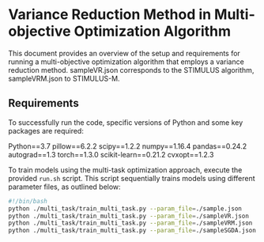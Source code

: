 # Variance Reduction Method in Multi-objective Optimization Algorithm

This document provides an overview of the setup and requirements for running a multi-objective optimization algorithm that employs a variance reduction method.
sampleVR.json corresponds to the STIMULUS algorithm, sampleVRM.json to STIMULUS-M.
## Requirements

To successfully run the code, specific versions of Python and some key packages are required:

Python==3.7
pillow==6.2.2
scipy==1.2.2
numpy==1.16.4
pandas==0.24.2
autograd==1.3
torch==1.3.0
scikit-learn==0.21.2
cvxopt==1.2.3


To train models using the multi-task optimization approach, execute the provided `run.sh` script. This script sequentially trains models using different parameter files, as outlined below:

```bash
#!/bin/bash
python ./multi_task/train_multi_task.py --param_file=./sample.json
python ./multi_task/train_multi_task.py --param_file=./sampleVR.json
python ./multi_task/train_multi_task.py --param_file=./sampleVRM.json
python ./multi_task/train_multi_task.py --param_file=./sampleSGDA.json

